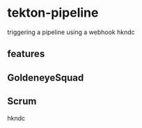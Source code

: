 # tekton-pipeline
triggering a pipeline using a webhook
hkndc


## features


## GoldeneyeSquad



## Scrum
hkndc
